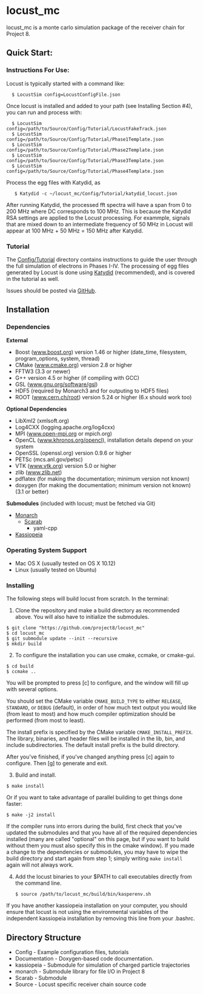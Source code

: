 # locust_mc

locust_mc is a monte carlo simulation package of the receiver chain for Project 8.


Quick Start: 
--------------------

### Instructions For Use:

Locust is typically started with a command like:
```
  $ LocustSim config=LocustConfigFile.json
```
Once locust is installed and added to your path (see Installing Section #4), you can run and process with:

```
  $ LocustSim config=/path/to/Source/Config/Tutorial/LocustFakeTrack.json
  $ LocustSim config=/path/to/Source/Config/Tutorial/Phase1Template.json
  $ LocustSim config=/path/to/Source/Config/Tutorial/Phase2Template.json
  $ LocustSim config=/path/to/Source/Config/Tutorial/Phase3Template.json
  $ LocustSim config=/path/to/Source/Config/Tutorial/Phase4Template.json
```

Process the egg files with Katydid, as
```
   $ Katydid -c ~/locust_mc/Config/Tutorial/katydid_locust.json
```
After running Katydid, the processed fft spectra will have a span from 0 to 200 MHz where DC corresponds to 100 MHz.  This is because the Katydid RSA settings are applied to the Locust processing.  For exammple, signals that are mixed down to an intermediate frequency of 50 MHz in Locust will appear at 100 MHz + 50 MHz = 150 MHz after Katydid.

### Tutorial

The [Config/Tutorial](https://github.com/project8/locust_mc/tree/develop/Config/Tutorial) directory contains instructions to guide the user through the full simulation of electrons in Phases I-IV. The processing of egg files generated by Locust is done using [Katydid](https://github.com/project8/katydid) (recommended), and is covered in the tutorial as well.


Issues should be posted via [GitHub](https://github.com/project8/locust_mc/issues).


Installation
---------------

### Dependencies

**External**
 - Boost (www.boost.org) version 1.46 or higher (date_time, filesystem, program_options, system, thread)
 - CMake (www.cmake.org) version 2.8 or higher
 - FFTW3 (3.3 or newer)
 - G++ version 4.5 or higher (if compiling with GCC)
 - GSL (www.gnu.org/software/gsl)
 - HDF5 (required by Monarch3 and for outputing to HDF5 files)
 - ROOT (www.cern.ch/root) version 5.24 or higher (6.x should work too)

**Optional Dependencies**
 - LibXml2 (xmlsoft.org)
 - Log4CXX (logging.apache.org/log4cxx)
 - MPI (www.open-mpi.org or mpich.org)
 - OpenCL (www.khronos.org/opencl), installation details depend on your system
 - OpenSSL (openssl.org) version 0.9.6 or higher
 - PETSc (mcs.anl.gov/petsc)
 - VTK (www.vtk.org) version 5.0 or higher
 - zlib (www.zlib.net)
 - pdflatex (for making the documentation; minimum version not known)
 - doxygen (for making the documentation; minimum version not known)(3.1 or better)

**Submodules** (included with locust; must be fetched via Git)
- [Monarch](https://github.com/project8/monarch)
  - [Scarab](https://github.com/project8/scarab)
    - yaml-cpp
- [Kassiopeia](https://github.com/project8/kassiopeia)


### Operating System Support

* Mac OS X (usually tested on OS X 10.12)
* Linux (usually tested on Ubuntu)


### Installing

The following steps will build locust from scratch.  In the terminal:

1. Clone the repository and make a build directory as recommended above. You will also have to initialize the submodules.
  ```
  $ git clone "https://github.com/project8/locust_mc"
  $ cd locust_mc
  $ git submodule update --init --recursive
  $ mkdir build
  ```

2. To configure the installation you can use cmake, ccmake, or cmake-gui.

  ```
  $ cd build
  $ ccmake ..
  ```

  You will be prompted to press [c] to configure, and the window will fill up with several options. 

  You should set the CMake variable `CMAKE_BUILD_TYPE` to either `RELEASE`, `STANDARD`, or `DEBUG` (default), in order
  of how much text output you would like (from least to most) and how much compiler optimization
  should be performed (from most to least).

  The install prefix is specified by the CMake variable `CMAKE_INSTALL_PREFIX`.
  The library, binaries, and header files will be installed in the
  lib, bin, and include subdirectories. The default install prefix is the
  build directory.

  After you've finished, if you've changed anything press [c] again to configure.  Then [g] to generate and exit.

3. Build and install.

  ```
  $ make install
  ```

  Or if you want to take advantage of parallel building to get things done faster:
  ```
  $ make -j2 install
  ```

  If the compiler runs into errors during the build, first check that you've updated the submodules and that you have all of the required dependencies installed (many are called "optional" on this page, but if you want to build without them you must also specify this in the cmake window). If you made a change to the dependencies or submodules, you may have to wipe the build directory and start again from step 1; simply writing `make install` again will not always work. 

4. Add the locust binaries to your $PATH to call executables directly from the command line.

    ```
    $ source /path/to/locust_mc/build/bin/kasperenv.sh 
    ```
  If you have another kassiopeia installation on your computer, you should ensure that locust is not using the environmental variables of the independent kassiopeia installation by removing this line from your .bashrc.


Directory Structure
-------------------

*  Config - Example configuration files, tutorials
*  Documentation - Doxygen-based code documentation.
*  kassiopeia - Submodule for simulation of charged particle trajectories
*  monarch - Submodule library for file I/O in Project 8
*  Scarab - Submodule
*  Source - Locust specific receiver chain source code

